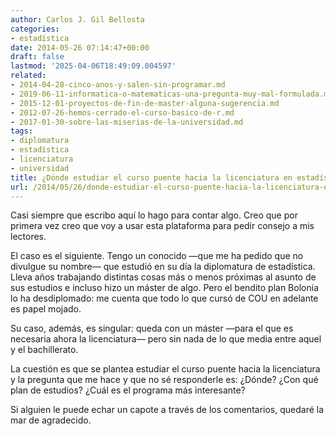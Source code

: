 ```yaml
---
author: Carlos J. Gil Bellosta
categories:
- estadística
date: 2014-05-26 07:14:47+00:00
draft: false
lastmod: '2025-04-06T18:49:09.004597'
related:
- 2014-04-28-cinco-anos-y-salen-sin-programar.md
- 2019-06-11-informatica-o-matematicas-una-pregunta-muy-mal-formulada.md
- 2015-12-01-proyectos-de-fin-de-master-alguna-sugerencia.md
- 2012-07-26-hemos-cerrado-el-curso-basico-de-r.md
- 2017-01-30-sobre-las-miserias-de-la-universidad.md
tags:
- diplomatura
- estadística
- licenciatura
- universidad
title: ¿Dónde estudiar el curso puente hacia la licenciatura en estadística?
url: /2014/05/26/donde-estudiar-el-curso-puente-hacia-la-licenciatura-en-estadistica/
---
```


Casi siempre que escribo aquí lo hago para contar algo. Creo que por primera vez creo que voy a usar esta plataforma para pedir consejo a mis lectores.

El caso es el siguiente. Tengo un conocido —que me ha pedido que no divulgue su nombre— que estudió en su día la diplomatura de estadística. Lleva años trabajando distintas cosas más o menos próximas al asunto de sus estudios e incluso hizo un máster de algo. Pero el bendito plan Bolonia lo ha desdiplomado: me cuenta que todo lo que cursó de COU en adelante es papel mojado.

Su caso, además, es singular: queda con un máster —para el que es necesaria ahora la licenciatura— pero sin nada de lo que media entre aquel y el bachillerato.

La cuestión es que se plantea estudiar el curso puente hacia la licenciatura y la pregunta que me hace y que no sé responderle es: ¿Dónde? ¿Con qué plan de estudios? ¿Cuál es el programa más interesante?

Si alguien le puede echar un capote a través de los comentarios, quedaré la mar de agradecido.